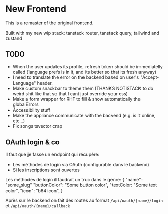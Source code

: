 # New Frontend

This is a remaster of the original frontend.

Built with my new wip stack: tanstack router, tanstack query, tailwind and zustand

## TODO

- When the user updates its profile, refresh token should be immediatelly called (language prefs is in it, and its better so that its fresh anyway)
- I need to translate the error on the backend based on user's "Accept-Language" header.
- Make custom snackbar to theme them (THANKS NOTISTACK to do weird shit like that so that I cant just override your css)
- Make a form wrapper for RHF to fill & show automatically the globalErrors
- Accessibility stuff
- Make the appliance communicate with the backend (e.g. is it online, etc...)
- Fix songs tsvector crap

## OAuth login & co

Il faut que je fasse un endpoint qui récupère:
- Les méthodes de login via OAuth (configurable dans le backend)
- Si les inscriptions sont ouvertes

Les méthodes de login il faudrait un truc dans le genre:
{
    "name": "some_slug"
    "buttonColor": "Some button color",
    "textColor: "Some text color",
    "icon": "b64 icon",
}

Après sur le backend on fait des routes au format `/api/oauth/{name}/login` et `/api/oauth/{name}/callback`
